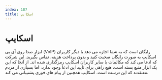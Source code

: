 ```yaml
---
index: 107
title: اسکایپ
---
```

# اسکایپ

ابزار صدا روی آی پی (VoIP) رایگان است که به شما اجازه می دهد با دیگر کاربران اسکایپ به صورت رایگان صحبت کنید و بدون پرداخت هزینه، تماس بگیرید. این شرکت که ادعا می کند که مکالمات با سایر کاربران اسکایپ رمزگذاری شده اند. از آنجا که این یک ابزار منبع بسته است، هیچ راهی برای تایید این ادعا وجود ندارد، اما بسیاری از مردم معتقدند که این درست است. اسکایپ همچنین از پیام های فوری پشتیبانی می کند.